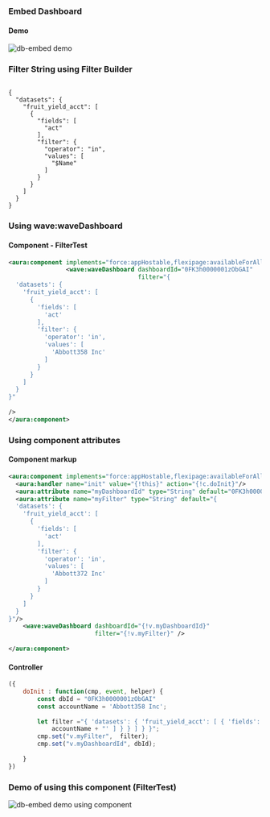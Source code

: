 ### Embed Dashboard

#### Demo
![db-embed demo](img/ea-db-embed-filter.gif)

### Filter String using Filter Builder
``` 

{
  "datasets": {
    "fruit_yield_acct": [
      {
        "fields": [
          "act"
        ],
        "filter": {
          "operator": "in",
          "values": [
            "$Name"
          ]
        }
      }
    ]
  }
}
```

### Using wave:waveDashboard

#### Component - FilterTest
```xml
<aura:component implements="force:appHostable,flexipage:availableForAllPageTypes,flexipage:availableForRecordHome,force:hasRecordId,forceCommunity:availableForAllPageTypes,force:lightningQuickAction" access="global" >
	            <wave:waveDashboard dashboardId="0FK3h0000001zObGAI"
                                    filter="{
  'datasets': {
    'fruit_yield_acct': [
      {
        'fields': [
          'act'
        ],
        'filter': {
          'operator': 'in',
          'values': [
            'Abbott358 Inc'
          ]
        }
      }
    ]
  }
}"
                                    
/>
</aura:component>

```

### Using component attributes
#### Component markup
```xml
<aura:component implements="force:appHostable,flexipage:availableForAllPageTypes,flexipage:availableForRecordHome,force:hasRecordId,forceCommunity:availableForAllPageTypes,force:lightningQuickAction" access="global" >
  <aura:handler name="init" value="{!this}" action="{!c.doInit}"/>
  <aura:attribute name="myDashboardId" type="String" default="0FK3h0000001zObGAI"/>
  <aura:attribute name="myFilter" type="String" default="{
  'datasets': {
    'fruit_yield_acct': [
      {
        'fields': [
          'act'
        ],
        'filter': {
          'operator': 'in',
          'values': [
            'Abbott372 Inc'
          ]
        }
      }
    ]
  }
}"/>
    <wave:waveDashboard dashboardId="{!v.myDashboardId}"
                        filter="{!v.myFilter}" />
                                    
</aura:component>
```



#### Controller
```js
({
	doInit : function(cmp, event, helper) {
        const dbId = "0FK3h0000001zObGAI"
        const accountName = 'Abbott358 Inc';
        
        let filter ="{ 'datasets': { 'fruit_yield_acct': [ { 'fields': [ 'act' ], 'filter': { 'operator': 'in', 'values': [ '" + 
            accountName + "' ] } } ] } }";
        cmp.set("v.myFilter",  filter);
        cmp.set("v.myDashboardId", dbId);
		
	}
})

```
### Demo of using this component (FilterTest)

![db-embed demo using component](img/ea-db-embed-filter-cmp.gif)



